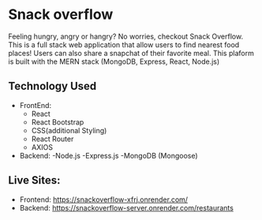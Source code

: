 # Snack overflow
Feeling hungry, angry or hangry? No worries, checkout Snack Overflow. 
This is a full stack web application that allow users to find nearest food places!
Users can also share a snapchat of their favorite meal. This plaform is built
with the MERN stack (MongoDB, Express, React, Node.js)

## Technology Used
- FrontEnd:
  - React
  - React Bootstrap
  - CSS(additional Styling)
  - React Router
  - AXIOS
- Backend:
    -Node.js
    -Express.js
    -MongoDB (Mongoose)
     


## Live Sites: 
* Frontend: https://snackoverflow-xfrj.onrender.com/
* Backend: https://snackoverflow-server.onrender.com/restaurants
